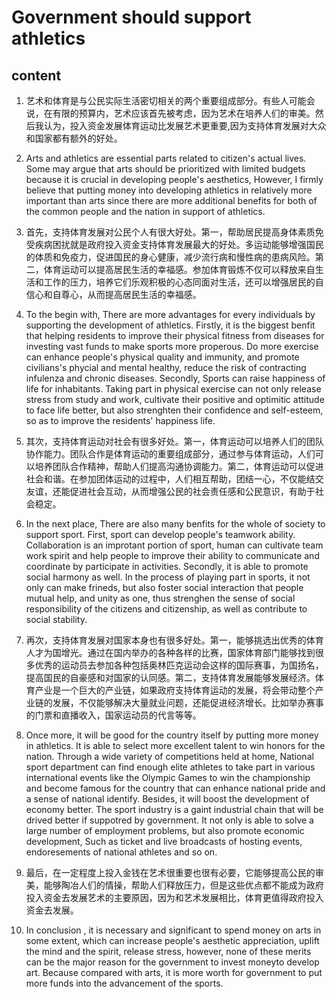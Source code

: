 # Government should support athletics
## content

1. 艺术和体育是与公民实际生活密切相关的两个重要组成部分。有些人可能会说，在有限的预算内，艺术应该首先被考虑，因为艺术在培养人们的审美。然后我认为，投入资金发展体育运动比发展艺术更重要,因为支持体育发展对大众和国家都有额外的好处。

1. Arts and athletics are essential parts related to citizen's actual lives. Some may argue that arts should be prioritized with limited budgets because it is crucial in developing people's aesthetics, However, I firmly believe that putting money into developing athletics in relatively more important than arts since there are more additional benefits for both of the common people and the nation in support of athletics.

2. 首先，支持体育发展对公民个人有很大好处。第一，帮助居民提高身体素质免受疾病困扰就是政府投入资金支持体育发展最大的好处。多运动能够增强国民的体质和免疫力，促进国民的身心健康，减少流行病和慢性病的患病风险。第二，体育运动可以提高居民生活的幸福感。参加体育锻炼不仅可以释放来自生活和工作的压力，培养它们乐观积极的心态同面对生活，还可以增强居民的自信心和自尊心，从而提高居民生活的幸福感。

2. To the begin with, There are more advantages for every individuals by supporting the development of athletics. Firstly, it is the biggest benfit that helping residents to improve their physical fitness from diseases for investing vast funds to make sports more properous. Do more exercise can enhance people's physical quality and immunity, and promote civilians's phycial and mental healthy, reduce the risk of contracting infulenza and chronic diseases. Secondly, Sports can raise happiness of life for inhabitants. Taking part in physical exercise can not only release stress from study and work, cultivate their positive and optimitic attitude to face life better, but also strenghten their confidence and self-esteem, so as to improve the residents' happiness life.

3. 其次，支持体育运动对社会有很多好处。第一，体育运动可以培养人们的团队协作能力。团队合作是体育运动的重要组成部分，通过参与体育运动，人们可以培养团队合作精神，帮助人们提高沟通协调能力。第二，体育运动可以促进社会和谐。在参加团体运动的过程中，人们相互帮助，团结一心，不仅能结交友谊，还能促进社会互动，从而增强公民的社会责任感和公民意识，有助于社会稳定。

3. In the next place, There are also many benfits for the whole of society to support sport. First, sport can develop people's teamwork ability. Collaboration is an improtant portion of sport, human can cultivate team work spirit and help people to improve their ability to communicate and coordinate by participate in activities. Secondly, it is able to promote social harmony as well. In the process of playing part in sports, it not only can make frineds, but also foster social interaction that people mutual help, and unity as one, thus strenghen the sense of social responsibility of the citizens and citizenship, as well as contribute to social stability.

4. 再次，支持体育发展对国家本身也有很多好处。第一，能够挑选出优秀的体育人才为国增光。通过在国内举办的各种各样的比赛，国家体育部门能够找到很多优秀的运动员去参加各种包括奥林匹克运动会这样的国际赛事，为国扬名，提高国民的自豪感和对国家的认同感。第二，支持体育发展能够发展经济。体育产业是一个巨大的产业链，如果政府支持体育运动的发展，将会带动整个产业链的发展，不仅能够解决大量就业问题，还能促进经济增长。比如举办赛事的门票和直播收入，国家运动员的代言等等。

4. Once more, it will be good for the country itself by putting more money in athletics. It is able to select more excellent talent to win honors for the nation. Through a wide variety of competitions held at home, National sport department can find enough elite athletes to take part in various international events like the Olympic Games to win the championship and become famous for the country that can enhance national pride and a sense of national identify. Besides, it will boost the development of economy better. The sport industry is a gaint industrial chain that will be drived better if suppotred by government. It not only is able to solve a large number of employment problems, but also promote economic development, Such as ticket and live broadcasts of hosting events, endoresements of national athletes and so on.

5. 最后，在一定程度上投入金钱在艺术很重要也很有必要，它能够提高公民的审美，能够陶冶人们的情操，帮助人们释放压力，但是这些优点都不能成为政府投入资金去发展艺术的主要原因，因为和艺术发展相比，体育更值得政府投入资金去发展。

5. In conclusion , it is necessary and significant to spend money on arts in some extent, which can increase people's aesthetic appreciation, uplift the mind and the spirit, release stress, however, none of these merits can be the major reason for the government to invest moneyto develop art. Because compared with arts, it is more worth for government to put more funds into the advancement of the sports.